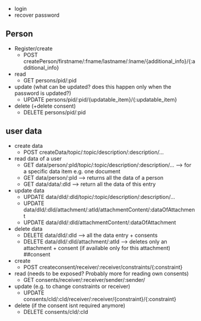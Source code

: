 
- login
- recover password
## Person
- Register/create
	- POST createPerson/firstname/:fname/lastname/:lname/{additional_info}/{:additional_info}
- read 
	- GET persons/pid/:pid
- update (what can be updated? does this happen only when the password is updated?)
	- UPDATE persons/pid/:pid/{updatable_item}/{:updatable_item}
- delete (+delete consent)
	- DELETE persons/pid/:pid
## user data
- create data
	- POST createData/topic/:topic/description/:description/...
- read data of a user 
	- GET data/person/:pId/topic/:topic/description/:description/... --> for a specific data item e.g. one document
	- GET data/person/:pId --> returns all the data of a person
	- GET data/data/:dId --> return all the data of this entry
- update data
	- UPDATE data/dId/:dId/topic/:topic/description/:description/...
	- UPDATE data/dId/:dId/attachment/:atId/attachmentContent/:dataOfAttachment
	- UPDATE data/dId/:dId/attachmentContent/:dataOfAttachment
- delete data
	- DELETE data/dId/:dId --> all the data entry + consents
	- DELETE data/dId/:dId/attachment/:atId --> deletes only an attachment + consent (if available only for this attachment)
##consent
- create
	- POST createconsent/receiver/:receiver/constraints/{:constraint}
- read (needs to be exposed? Probably more for reading own consents)
	- GET consents/receiver/:receiver/sender/:sender/
- update (e.g. to change constraints or receiver)
	- UPDATE consents/cId/:cId/receiver/:receiver/{constraint}/{:constraint}
- delete (if the consent isnt required anymore)
	- DELETE consents/cId/:cId